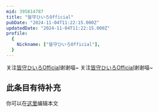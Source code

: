 ```yaml
---
mid: 395814787
title: "皆守ひいろOfficial"
pubDate: "2024-11-04T11:22:15.000Z"
updatedDate: "2024-11-04T11:22:15.000Z"
profile:
  {
    Nickname: ["皆守ひいろOfficial"],
  }
---
```


关注[皆守ひいろOfficial](https://space.bilibili.com/395814787)谢谢喵~ 关注[皆守ひいろOfficial](https://space.bilibili.com/395814787)谢谢喵~

## 此条目有待补充
你可以在[这里](https://github.com/Yuhanawa/VTuber.ICU-Content/edit/master/v/皆守ひいろOfficial/index.md)编辑本文
